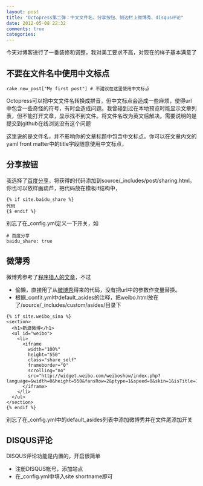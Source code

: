 ```yaml
---
layout: post
title: "Octopress第二弹：中文文件名、分享按钮、侧边栏上微博秀、disqus评论"
date: 2012-05-08 22:32
comments: true
categories: 
---
```


今天对博客进行了一番装修和调整，我对美工要求不高，对现在的样子基本满意了

## 不要在文件名中使用中文标点

```
rake new_post["My first post"] # 不建议在这里使用中文标点
```

Octopress可以把中文文件名转换成拼音，但中文标点会造成一些麻烦，使得url中包含一些奇怪的符号，有时会造成问题。我曾碰到过在本地预览时能显示文章列表，但不能打开文章，显示找不到文件。将文件名改为英文后解决。需要说明的是提交到github在线浏览没有这个问题

这里说的是文件名，并不影响你的文章标题中包含中文标点。你可以在文章内文的yaml front matter中的title字段随意使用中文标点，

## 分享按钮
我选择了[百度分享](http://share.baidu.com)，将获得的代码添加到source/_includes/post/sharing.html，你也可以依样画葫芦，把代码放在模板if结构中，

```
{% if site.baidu_share %}
代码
{$ endif %}
```
别忘了在_config.yml定义一下开关，如
```
# 百度分享
baidu_share: true
```

## 微薄秀
微博秀参考了[程序猎人的文章](http://programus.github.com/blog/2012/03/03/add-weibo-sidebar-into-octopress/)，不过

* 偷懒，直接用了从[微博秀](http://weibo.com/tool/weiboshow)得来的代码，没有把url中的参数作变量替换。
* 根据_confit.yml中default_asides的注释，把weibo.html放在了/source/_includes/custom/asides/目录下

```
{% if site.weibo_sina %}
<section>
  <h1>新浪微博</h1>
  <ul id="weibo">
    <li>
      <iframe 
        width="100%" 
        height="550" 
        class="share_self" 
        frameborder="0" 
        scrolling="no" 
        src="http://widget.weibo.com/weiboshow/index.php?language=&width=0&height=550&fansRow=2&ptype=1&speed=0&skin=1&isTitle=1&noborder=1&isWeibo=1&isFans=1&uid=2039187623&verifier=e0a28d12&dpc=1">
      </iframe>
    </li>
  </ul>
</section>
{% endif %}
````

别忘了在_config.yml中的default_asides列表中添加微博秀并在文件尾添加开关

## DISQUS评论
DISQUS评论功能是内置的，开启很简单

* 注册DISQUS帐号，添加站点
* 在_config.yml中填入site shortname即可
